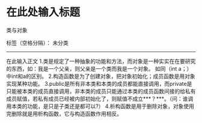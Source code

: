 ﻿# 在此处输入标题
类与对象

标签（空格分隔）： 未分类

---

在此输入正文
1.类是规定了一种抽象的功能和方法，而对象是一种实实在在要研究的东西，如：我是一个父亲，则父亲是一个类而我是一个对象。
如同（int a；）中int和a的区别。
2.构造函数是为了创建对象，把对象初始化；成员函数是用对象实现某种功能。
3.public是所有非本类和本类的成员都能直接调用，而private是只能被本类的成员直接调用，非本类的成员只能通过本类的成员函数间接的给私有成员赋值，若私有成员已经被内部初始化了，则赋值不成立***？***。（问：谁调用本类的功能，是只是子类还是都可以?）
4.析构函数是用于删除对象，对象使用完删除就是用析构函数，它与构造函数作用相反。


